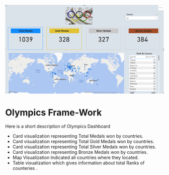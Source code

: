 ![image alt](https://github.com/umamaaa/Olympics-Frame-Work/blob/main/DashBoard.png)
# Olympics Frame-Work
Here is a short description of Olympics Dashboard
- Card visualization representing Total Medals won by countries.
- Card visualization representing Total Gold Medals won by countries.
- Card visualization representing Total Silver Medals won by countries.
- Card visualization representing Bronze Medals won by countries.
- Map Visualization Indicated all countries where they located.
- Table visualization which gives information about total Ranks of counteries .
